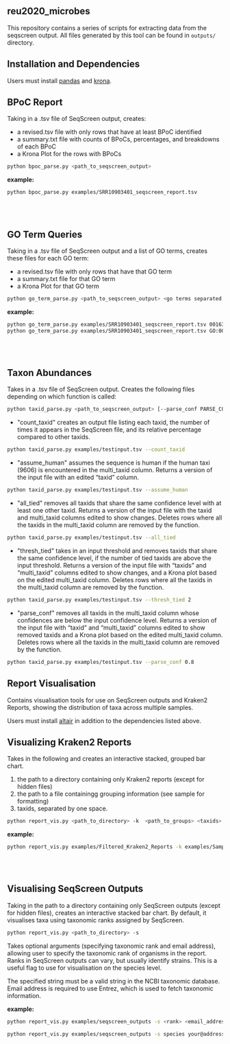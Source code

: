 ## reu2020_microbes

This repository contains a series of scripts for extracting data from the seqscreen output.
All files generated by this tool can be found in `outputs/` directory.

## Installation and Dependencies

Users must install [pandas](https://pandas.pydata.org/pandas-docs/stable/getting_started/install.html) 
and [krona](https://github.com/marbl/Krona/wiki/Installing).


## BPoC Report

Taking in a .tsv file of SeqScreen output, creates:
- a revised.tsv file with only rows that have at least BPoC identified
- a summary.txt file with counts of BPoCs, percentages, and breakdowns of each BPoC
- a Krona Plot for the rows with BPoCs


```bash
python bpoc_parse.py <path_to_seqscreen_output>
```

**example:**
```bash
python bpoc_parse.py examples/SRR10903401_seqscreen_report.tsv
```

<br/><br/>


## GO Term Queries

Taking in a .tsv file of SeqScreen output and a list of GO terms, creates
these files for each GO term:
- a revised.tsv file with only rows that have that GO term
- a summary.txt file for that GO term
- a Krona Plot for that GO term

```bash
python go_term_parse.py <path_to_seqscreen_output> <go terms separated by spaces>
```

**example:**
```bash
python go_term_parse.py examples/SRR10903401_seqscreen_report.tsv 0016310 0016032 0003824
python go_term_parse.py examples/SRR10903401_seqscreen_report.tsv GO:0016310 GO:0016032 
```

<br/><br/>


## Taxon Abundances

Takes in a .tsv file of SeqScreen output. Creates the following files depending on which function is called: 
```bash
python taxid_parse.py <path_to_seqscreen_output> [--parse_conf PARSE_CONF][--thresh_tied THRESH_TIED] [--all_tied][--assume_human] [--count_taxid]
```
- "count_taxid" creates an output file listing each taxid, the number of times it appears in the SeqScreen file, and its relative percentage compared to other taxids. 
```bash
python taxid_parse.py examples/testinput.tsv --count_taxid
```
- "assume_human" assumes the sequence is human if the human taxi (9606) is encountered in the multi_taxid column. Returns a version of the input file with an edited “taxid” column.
```bash
python taxid_parse.py examples/testinput.tsv --assume_human
```
- "all_tied" removes all taxids that share the same confidence level with at least one other taxid. Returns a version of the input file with the taxid and multi_taxid columns edited to show changes. Deletes rows where all the taxids in the multi_taxid column are removed by the function.
```bash
python taxid_parse.py examples/testinput.tsv --all_tied
```
- "thresh_tied" takes in an input threshold and removes taxids that share the same confidence level, if the number of tied taxids are above the input threshold. Returns a version of the input file with “taxids” and “multi_taxid” columns edited to show changes, and a Krona plot based on the edited multi_taxid column. Deletes rows where all the taxids in the multi_taxid column are removed by the function.
```bash
python taxid_parse.py examples/testinput.tsv --thresh_tied 2
```
- "parse_conf" removes all taxids in the multi_taxid column whose confidences are below the input confidence level. Returns a version of the input file with “taxid” and “multi_taxid” columns edited to show removed taxids and a Krona plot based on the edited multi_taxid column. Deletes rows where all the taxids in the multi_taxid column are removed by the function.
```bash
python taxid_parse.py examples/testinput.tsv --parse_conf 0.8
```

## Report Visualisation 

Contains visualisation tools for use on SeqScreen outputs and Kraken2 Reports, showing the distribution of taxa across multiple samples. 

Users must install [altair](https://altair-viz.github.io/getting_started/installation.html) in addition to the dependencies listed above.

## Visualizing Kraken2 Reports

Takes in the following and creates an interactive stacked, grouped bar chart. 
1. the path to a directory containing only Kraken2 reports (except for hidden files)
2. the path to a file containingg grouping information (see sample for formatting)
3. taxids, separated by one space.


```bash
python report_vis.py <path_to_directory> -k  <path_to_groups> <taxids>
```

**example:**
```bash
python report_vis.py examples/Filtered_Kraken2_Reports -k examples/Sample_Groupings.txt 9606 10847
```

<br/><br/>


## Visualising SeqScreen Outputs 

Taking in the path to a directory containing only SeqScreen outputs (except for hidden files), creates an interactive stacked bar chart. By default, it visualises taxa using taxonomic ranks assigned by SeqScreen.


```bash
python report_vis.py <path_to_directory> -s
```

Takes optional arguments (specifying taxonomic rank and email address), allowing user to specify the taxonomic rank of organisms in the report. Ranks in SeqScreen outputs can vary, but usually identify strains. This is a useful flag to use for visualisation on the species level.

The specified string must be a valid string in the NCBI taxonomic database. Email address is required to use Entrez, which is used to fetch taxonomic information.

**example:**
```bash
python report_vis.py examples/seqscreen_outputs -s <rank> <email_address>
```

```bash
python report_vis.py examples/seqscreen_outputs -s species your@address.com
```

